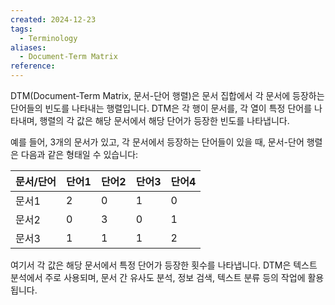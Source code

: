 ```yaml
---
created: 2024-12-23
tags:
  - Terminology
aliases:
  - Document-Term Matrix
reference:
---
```

DTM(Document-Term Matrix, 문서-단어 행렬)은 문서 집합에서 각 문서에 등장하는 단어들의 빈도를 나타내는 행렬입니다. DTM은 각 행이 문서를, 각 열이 특정 단어를 나타내며, 행렬의 각 값은 해당 문서에서 해당 단어가 등장한 빈도를 나타냅니다.

예를 들어, 3개의 문서가 있고, 각 문서에서 등장하는 단어들이 있을 때, 문서-단어 행렬은 다음과 같은 형태일 수 있습니다:

|문서/단어|단어1|단어2|단어3|단어4|
|---|---|---|---|---|
|문서1|2|0|1|0|
|문서2|0|3|0|1|
|문서3|1|1|1|2|

여기서 각 값은 해당 문서에서 특정 단어가 등장한 횟수를 나타냅니다. DTM은 텍스트 분석에서 주로 사용되며, 문서 간 유사도 분석, 정보 검색, 텍스트 분류 등의 작업에 활용됩니다.